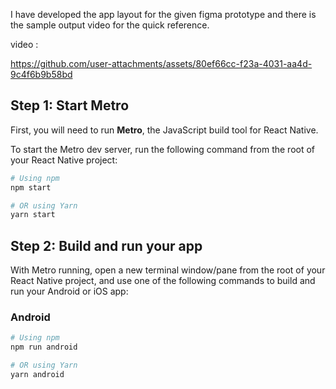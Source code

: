 
I have developed the app layout for the given figma prototype and there is the sample output video for the quick reference. 

video : 


https://github.com/user-attachments/assets/80ef66cc-f23a-4031-aa4d-9c4f6b9b58bd





## Step 1: Start Metro

First, you will need to run **Metro**, the JavaScript build tool for React Native.

To start the Metro dev server, run the following command from the root of your React Native project:

```sh
# Using npm
npm start

# OR using Yarn
yarn start
```

## Step 2: Build and run your app

With Metro running, open a new terminal window/pane from the root of your React Native project, and use one of the following commands to build and run your Android or iOS app:

### Android

```sh
# Using npm
npm run android

# OR using Yarn
yarn android
```


